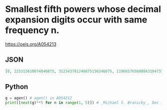 # Smallest fifth powers whose decimal expansion digits occur with same frequency n\.
https://oeis.org/A054213
## JSON
```JSON
[0, 225313610074846875, 312343781246875156246875, 119665765800843104737370354851986949, 2439979134100773706931016420916722663424, 117195225794292252449115584887987847895470100000, 10334956410016814668660393585195309584134568401459883099, 1010431164918909763339703798486498718473866680301776494470190368]
```
## Python
```Python
g = agen() # agen() in A054212
print([next(g)**5 for n in range(1, 5)]) # _Michael S. Branicky_, Dec 17 2020
```
